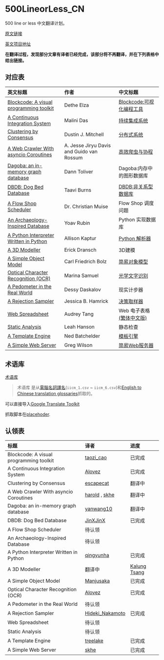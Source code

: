 # 500LineorLess_CN
500 line or less 中文翻译计划。

[原文链接](http://aosabook.org/en/500L/)

[英文项目地址](https://github.com/aosabook/500lines/blob/master/README.md)

**在翻译过程，发现部分文章有译者已经完成，该部分将不再翻译，并在下列表格中给出链接。**

## 对应表

|英文标题|作者|中文标题|
|:------|:------|:------|
|[Blockcode: A visual programming toolkit](http://aosabook.org/en/500L/pages/a-continuous-integration-system.html)|Dethe Elza|[Blockcode:可视化编程工具](http://blog.csdn.net/code_for_fun/article/details/51898028)|
|[A Continuous Integration System](http://aosabook.org/en/500L/pages/a-continuous-integration-system.html)|Malini Das|[持续集成系统](https://github.com/HT524/500LineorLess_CN/blob/master/%E6%8C%81%E7%BB%AD%E9%9B%86%E6%88%90%E7%B3%BB%E7%BB%9F%20A%20Continuous%20Integration%20System/%E6%8C%81%E7%BB%AD%E9%9B%86%E6%88%90%E7%B3%BB%E7%BB%9F.md)|
|[Clustering by Consensus](http://aosabook.org/en/500L/pages/clustering-by-consensus.html)|Dustin J. Mitchell|[分布式系统](https://github.com/HT524/500LineorLess_CN/blob/master/Clustering%20by%20Consensus/%E5%88%86%E5%B8%83%E5%BC%8F%E7%B3%BB%E7%BB%9F.md)|
|[A Web Crawler With asyncio Coroutines](http://aosabook.org/en/500L/pages/a-web-crawler-with-asyncio-coroutines.html)|A. Jesse Jiryu Davis and Guido van Rossum|[高效爬虫与协程](https://linux.cn/article-8265-1.html)|
|[Dagoba: an in-memory graph database](http://aosabook.org/en/500L/pages/dagoba-an-in-memory-graph-database.html)|Dann Toliver|Dagoba:内存中的图形数据库|
|[DBDB: Dog Bed Database](http://aosabook.org/en/500L/pages/dbdb-dog-bed-database.html)|Taavi Burns|[DBDB:非关系型数据库](https://github.com/HT524/500LineorLess_CN/blob/master/DBDB_Dog%20Bed%20Database/DBDB_%E9%9D%9E%E5%85%B3%E7%B3%BB%E5%9E%8B%E6%95%B0%E6%8D%AE%E5%BA%93.md)|
|[A Flow Shop Scheduler](http://aosabook.org/en/500L/pages/a-flow-shop-scheduler.html)|Dr. Christian Muise|Flow Shop 调度问题|
|[An Archaeology-Inspired Database](http://aosabook.org/en/500L/pages/an-archaeology-inspired-database.html)|Yoav Rubin|Python 实现数据库|
|[	A Python Interpreter Written in Python](http://aosabook.org/en/500L/pages/a-python-interpreter-written-in-python.html)|Allison Kaptur|[Python 解析器](https://linux.cn/article-7753-1.html)|
|[A 3D Modeller](http://aosabook.org/en/500L/pages/a-3d-modeller.html)|Erick Dransch|3D建模|
|[	A Simple Object Model](http://aosabook.org/en/500L/pages/a-simple-object-model.html)|Carl Friedrich Bolz|[简易对象模型](http://manjusaka.itscoder.com/2016/12/15/A-Simple-Object-Model/)|
|[Optical Character Recognition (OCR)](http://aosabook.org/en/500L/pages/optical-character-recognition-ocr.html)|Marina Samuel|[光学文字识别](https://github.com/HT524/500LineorLess_CN/blob/master/%E5%85%89%E5%AD%A6%E6%96%87%E5%AD%97%E8%AF%86%E5%88%AB%20Optical%20Character%20Recognition%20(OCR)%2F%E5%85%89%E5%AD%A6%E6%96%87%E5%AD%97%E8%AF%86%E5%88%AB.md)|
|[A Pedometer in the Real World](http://aosabook.org/en/500L/pages/a-pedometer-in-the-real-world.html)|Dessy Daskalov|现实计步器|
|[	A Rejection Sampler](http://aosabook.org/en/500L/pages/a-rejection-sampler.html)|Jessica B. Hamrick|[决策取样器](https://github.com/HT524/500LineorLess_CN/blob/master/%E5%86%B3%E7%AD%96%E9%87%87%E6%A0%B7%E5%99%A8_A_Rejection_Sampler/%E5%86%B3%E7%AD%96%E9%87%87%E6%A0%B7%E5%99%A8_A_Rejection_Sampler.md)|
|[	Web Spreadsheet](http://aosabook.org/en/500L/pages/web-spreadsheet.html)|Audrey Tang|Web 电子表格[(繁体中文版)](https://github.com/aosabook/500lines/blob/master/spreadsheet/spreadsheet.zh-tw.markdown)|
|[Static Analysis](http://aosabook.org/en/500L/pages/static-analysis.html)|Leah Hanson|静态检查|
|[A Template Engine](http://aosabook.org/en/500L/pages/a-template-engine.html)|Ned Batchelder|[模板引擎](http://www.jianshu.com/p/b5d4aa45e771)|
|[	A Simple Web Server](http://aosabook.org/en/500L/pages/a-simple-web-server.html)|Greg Wilson|[简易Web服务器](https://github.com/HT524/500LineorLess_CN/blob/master/%E7%AE%80%E6%98%93web%E6%9C%8D%E5%8A%A1%E5%99%A8%20A%20simple%20web%20server/%E7%AE%80%E6%98%93web%E6%9C%8D%E5%8A%A1%E5%99%A8.md)|

## 术语库

[术语库](https://github.com/HT524/500LineorLess_CN/tree/master/%E6%9C%AF%E8%AF%AD%E5%BA%93)

> 术语库 是从[電腦名詞譯名](http://www.iicm.org.tw/term/)(`iicm_1.csv` ~ `iicm_6.csv`)和[English to Chinese translation glossaries](https://www.proz.com/glossary-translations/english-to-chinese-glossaries)抓取的。

可以直接导入[Google Translate Toolkit](https://translate.google.com/toolkit/)

抓取脚本在[placehoder]().

## 认领表

|标题|译者|进度|
|:------|:------|:------|
|Blockcode: A visual programming toolkit|[taozi_cao](http://my.csdn.net/cwt8805)|已完成|
|A Continuous Integration System|[Alovez](https://github.com/Alovez)|已完成|
|Clustering by Consensus|[escapecat](https://github.com/escapecat)|翻译中|
|A Web Crawler With asyncio Coroutines|[harold](https://github.com/haroldrandom) , [skhe](https://github.com/skhe)|翻译中|
|Dagoba: an in-memory graph database|[yanwang10](https://github.com/yanwang10)|翻译中|
|DBDB: Dog Bed Database|[JinXJinX](https://github.com/JinXJinX)|已完成|
|A Flow Shop Scheduler|待认领||
|An Archaeology-Inspired Database|待认领||
|A Python Interpreter Written in Python|[qingyunha](https://github.com/qingyunha)|已完成|
|A 3D Modeller|翻译中|[Kalung Tsang](https://github.com/TsangKalung)|
|A Simple Object Model|[Manjusaka](http://manjusaka.itscoder.com/)|已完成|
|Optical Character Recognition (OCR)|[Alovez](https://github.com/Alovez)|已完成|
|A Pedometer in the Real World|待认领||
|A Rejection Sampler|[Hideki_Nakamoto](https://github.com/inamoto85)|已完成|
|Web Spreadsheet|待认领||
|Static Analysis|待认领||
|A Template Engine|[treelake](http://www.jianshu.com/users/66f24f2c0f36/latest_articles)|已完成|
|A Simple Web Server|[skhe](https://github.com/skhe)|已完成|
